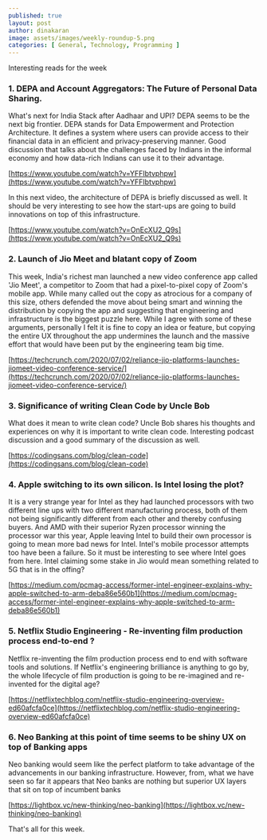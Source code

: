 ```yaml
---
published: true
layout: post
author: dinakaran
image: assets/images/weekly-roundup-5.png
categories: [ General, Technology, Programming ]
---
```

Interesting reads for the week


### 1. DEPA and Account Aggregators: The Future of Personal Data Sharing.

What's next for India Stack after Aadhaar and UPI? DEPA seems to be the next big frontier. DEPA stands for Data Empowerment and Protection Architecture. It defines a system where users can provide access to their financial data in an efficient and privacy-preserving manner. Good discussion that talks about the challenges faced by Indians in the informal economy and how data-rich Indians can use it to their advantage.  

[https://www.youtube.com/watch?v=YFFIbtvphpw](https://www.youtube.com/watch?v=YFFIbtvphpw)

In this next video, the architecture of DEPA is briefly discussed as well. It should be very interesting to see how the start-ups are going to build innovations on top of this infrastructure.

[https://www.youtube.com/watch?v=OnEcXU2_Q9s](https://www.youtube.com/watch?v=OnEcXU2_Q9s)

### 2. Launch of Jio Meet and blatant copy of Zoom

This week, India's richest man launched a new video conference app called 'Jio Meet', a competitor to Zoom that had a pixel-to-pixel copy of Zoom's mobile app. While many called out the copy as atrocious for a company of this size, others defended the move about being smart and winning the distribution by copying the app and suggesting that engineering and infrastructure is the biggest puzzle here. While I agree with some of these arguments, personally I felt it is fine to copy an idea or feature, but copying the entire UX throughout the app undermines the launch and the massive effort that would have been put by the engineering team big time.  

[https://techcrunch.com/2020/07/02/reliance-jio-platforms-launches-jiomeet-video-conference-service/](https://techcrunch.com/2020/07/02/reliance-jio-platforms-launches-jiomeet-video-conference-service/)


### 3. Significance of writing Clean Code by Uncle Bob

What does it mean to write clean code? Uncle Bob shares his thoughts and experiences on why it is important to write clean code. Interesting podcast discussion and a good summary of the discussion as well. 

[https://codingsans.com/blog/clean-code](https://codingsans.com/blog/clean-code)



### 4. Apple switching to its own silicon. Is Intel losing the plot?

It is a very strange year for Intel as they had launched processors with two different line ups with two different manufacturing process, both of them not being significantly different from each other and thereby confusing buyers. And AMD with their superior Ryzen processor winning the processor war this year, Apple leaving Intel to build their own processor is going to mean more bad news for Intel. Intel's mobile processor attempts too have been a failure. So it must be interesting to see where Intel goes from here. Intel claiming some stake in Jio would mean something related to 5G that is in the offing? 

[https://medium.com/pcmag-access/former-intel-engineer-explains-why-apple-switched-to-arm-deba86e560b1](https://medium.com/pcmag-access/former-intel-engineer-explains-why-apple-switched-to-arm-deba86e560b1)

### 5. Netflix Studio Engineering - Re-inventing film production process end-to-end ?

Netflix re-inventing the film production process end to end with software tools and solutions. If Netflix's engineering brilliance is anything to go by, the whole lifecycle of film production is going to be re-imagined and re-invented for the digital age? 

[https://netflixtechblog.com/netflix-studio-engineering-overview-ed60afcfa0ce](https://netflixtechblog.com/netflix-studio-engineering-overview-ed60afcfa0ce)

### 6. Neo Banking at this point of time seems to be shiny UX on top of Banking apps 

Neo banking would seem like the perfect platform to take advantage of the advancements in our banking infrastructure. However, from, what we have seen so far it appears that Neo banks are nothing but superior UX layers that sit on top of incumbent banks

[https://lightbox.vc/new-thinking/neo-banking](https://lightbox.vc/new-thinking/neo-banking)

That's all for this week.
